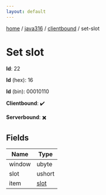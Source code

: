 ```yaml
---
layout: default
---
```


[home](/)  /  [java316](/protocol/java316)  /  [clientbound](/protocol/java316/clientbound)  /  set-slot

# Set slot

**Id**: 22

**Id** (hex): 16

**Id** (bin): 00010110

**Clientbound**: ✔️

**Serverbound**: ✖️

## Fields

Name | Type
---|---
window | ubyte
slot | ushort
item | [slot](/protocol/java316/types/slot)

